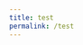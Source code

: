 ```yaml
---
title: test
permalink: /test
---
```

<html lang="en">
	<head>
		<meta charset="UTF-8">
		<meta name="viewport" content="width=device-width, intial-scale=1.0">
		<title>Document</title>
		<style>
			body{
			margin:0;
			display: flex;
						}
			.container{
			width: 90%;
			display: grid;
			grid-template-columns: repeat(auto-fit,mixmax(250px, 1fr));
			grid-gap: 20px;
		}
			.box{
			height: 200px;
			colour: white;
			border: 2px solid white;
			postition: relative;
						}
			h2{
			margin: 0;
			position: absolute;
			top: 50%;
			left: 50%;
			transform: translate(-50%, -50%);
			}
			
			</style>
	</head>
	<body>
		<div class="container">
			<div class="box">
				<h2> box 1</h2>
			</div>
						<div class="box">
				<h2> box 2</h2>
			</div>				
</body>
</html>